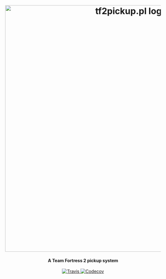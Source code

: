 <h1 align="center">
  <a href="https://tf2pickup.pl">
    <img src="https://raw.githubusercontent.com/tf2pickup-pl/client/master/images/logo-gh.png" alt="tf2pickup.pl logo" width="800">
  </a>
</h1>

<h4 align="center">A Team Fortress 2 pickup system</h4>

<p align="center">
  <a href="https://travis-ci.org/tf2pickup-pl/client">
    <img src="https://travis-ci.org/tf2pickup-pl/client.svg?branch=master" alt="Travis">
  </a>

  <a href="https://codecov.io/gh/tf2pickup-pl/client">
    <img src="https://codecov.io/gh/tf2pickup-pl/client/branch/master/graph/badge.svg" alt="Codecov">
  </a>
</p>

